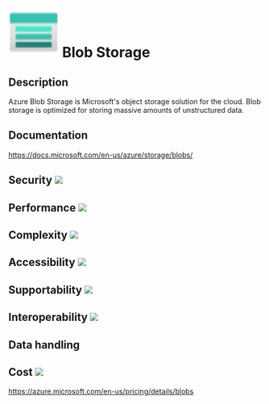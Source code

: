 # <img src ="../img/Blob Storage.svg" width=100 /> Blob Storage                 



## Description										
Azure Blob Storage is Microsoft's object storage solution for the cloud. Blob storage is optimized for storing massive amounts of unstructured data.



## Documentation
https://docs.microsoft.com/en-us/azure/storage/blobs/


## Security		<img src="../img/star.png" width=100 />  



## Performance		<img src="../img/star.png" width=100 />


	
## Complexity		<img src="../img/star.png" width=100 />



## Accessibility		<img src="../img/star.png" width=100 />



## Supportability		<img src="../img/star.png" width=100 />



## Interoperability		<img src="../img/star.png" width=100 />



## Data handling



## Cost 		<img src="../img/star.png" width=100 />

https://azure.microsoft.com/en-us/pricing/details/blobs




